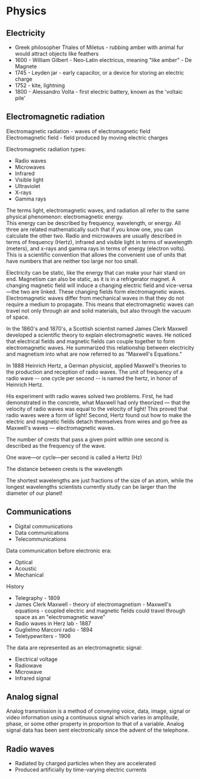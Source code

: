 # Physics

## Electricity

- Greek philosopher Thales of Miletus - rubbing amber with animal fur would attract objects like feathers
- 1600 - William Gilbert - Neo-Latin electricus, meaning "like amber" - De Magnete
- 1745 - Leyden jar - early capacitor, or a device for storing an electric charge
- 1752 - kite, lightning
- 1800 - Alessandro Volta - first electric battery, known as the 'voltaic pile'

## Electromagnetic radiation

Electromagnetic radiation - waves of electromagnetic field  
Electromagnetic field -  field produced by moving electric charges
  
Electromagnetic radiation types:

- Radio waves
- Microwaves
- Infrared
- Visible light
- Ultraviolet
- X-rays
- Gamma rays

The terms light, electromagnetic waves, and radiation all refer to the same physical phenomenon: electromagnetic energy.  
This energy can be described by frequency, wavelength, or energy. All three are related mathematically such that if you know one, you can calculate the other two. Radio and microwaves are usually described in terms of frequency (Hertz), infrared and visible light in terms of wavelength (meters), and x-rays and gamma rays in terms of energy (electron volts). This is a scientific convention that allows the convenient use of units that have numbers that are neither too large nor too small.

Electricity can be static, like the energy that can make your hair stand on end. Magnetism can also be static, as it is in a refrigerator magnet. A changing magnetic field will induce a changing electric field and vice-versa—the two are linked. These changing fields form electromagnetic waves. Electromagnetic waves differ from mechanical waves in that they do not require a medium to propagate. This means that electromagnetic waves can travel not only through air and solid materials, but also through the vacuum of space.  
  
In the 1860's and 1870's, a Scottish scientist named James Clerk Maxwell developed a scientific theory to explain electromagnetic waves. He noticed that electrical fields and magnetic fields can couple together to form electromagnetic waves. He summarized this relationship between electricity and magnetism into what are now referred to as "Maxwell's Equations."

In 1888 Heinrich Hertz, a German physicist, applied Maxwell's theories to the production and reception of radio waves. The unit of frequency of a radio wave -- one cycle per second -- is named the hertz, in honor of Heinrich Hertz.

His experiment with radio waves solved two problems. First, he had demonstrated in the concrete, what Maxwell had only theorized — that the velocity of radio waves was equal to the velocity of light! This proved that radio waves were a form of light! Second, Hertz found out how to make the electric and magnetic fields detach themselves from wires and go free as Maxwell's waves — electromagnetic waves.

The number of crests that pass a given point within one second is described as the frequency of the wave.  

One wave—or cycle—per second is called a Hertz (Hz)  

The distance between crests is the wavelength

The shortest wavelengths are just fractions of the size of an atom, while the longest wavelengths scientists currently study can be larger than the diameter of our planet!

## Communications

- Digital communications  
- Data communications  
- Telecommunications

Data communication before electronic era:

- Optical
- Acoustic
- Mechanical

History

- Telegraphy - 1809
- James Clerk Maxwell - theory of electromagnetism -  Maxwell's equations - coupled electric and magnetic fields could travel through space as an "electromagnetic wave"
- Radio waves in Herz lab - 1887
- Guglielmo Marconi radio - 1894 
- Teletypewriters - 1906

The data are represented as an electromagnetic signal:

- Electrical voltage
- Radiowave
- Microwave
- Infrared signal

## Analog signal

Analog transmission is a method of conveying voice, data, image, signal or video information using a continuous signal which varies in amplitude, phase, or some other property in proportion to that of a variable. Analog signal data has been sent electronically since the advent of the telephone.
  
## Radio waves

- Radiated by charged particles when they are accelerated
- Produced artificially by time-varying electric currents